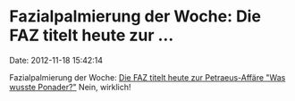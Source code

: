 Fazialpalmierung der Woche: Die FAZ titelt heute zur \...
=========================================================

Date: 2012-11-18 15:42:14

Fazialpalmierung der Woche: [Die FAZ titelt heute zur Petraeus-Affäre
\"Was wusste
Ponader?\"](https://twitter.com/pottblog/status/270091715455627264/photo/1)
Nein, wirklich!
